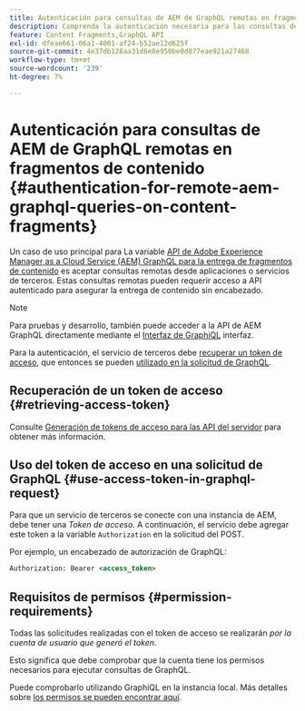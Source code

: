```yaml
---
title: Autenticación para consultas de AEM de GraphQL remotas en fragmentos de contenido
description: Comprenda la autenticación necesaria para las consultas de Remote AEM GraphQL a fin de proteger la entrega de contenido sin encabezado.
feature: Content Fragments,GraphQL API
exl-id: dfeae661-06a1-4001-af24-b52ae12d625f
source-git-commit: 4e37db128aa31d6e8e950be0d077eae921a27468
workflow-type: tm+mt
source-wordcount: '239'
ht-degree: 7%

---
```


# Autenticación para consultas de AEM de GraphQL remotas en fragmentos de contenido {#authentication-for-remote-aem-graphql-queries-on-content-fragments}

Un caso de uso principal para La variable [API de Adobe Experience Manager as a Cloud Service (AEM) GraphQL para la entrega de fragmentos de contenido](/help/headless/graphql-api/content-fragments.md) es aceptar consultas remotas desde aplicaciones o servicios de terceros. Estas consultas remotas pueden requerir acceso a API autenticado para asegurar la entrega de contenido sin encabezado.

>[!NOTE]
>
>Para pruebas y desarrollo, también puede acceder a la API de AEM GraphQL directamente mediante el [Interfaz de GraphiQL](/help/headless/graphql-api/graphiql-ide.md) interfaz.

Para la autenticación, el servicio de terceros debe [recuperar un token de acceso](#retrieving-access-token), que entonces se pueden [utilizado en la solicitud de GraphQL](#use-access-token-in-graphql-request).

## Recuperación de un token de acceso {#retrieving-access-token}

Consulte [Generación de tokens de acceso para las API del servidor](/help/implementing/developing/introduction/generating-access-tokens-for-server-side-apis.md) para obtener más información.

## Uso del token de acceso en una solicitud de GraphQL {#use-access-token-in-graphql-request}

Para que un servicio de terceros se conecte con una instancia de AEM, debe tener una *Token de acceso*. A continuación, el servicio debe agregar este token a la variable `Authorization` en la solicitud del POST.

Por ejemplo, un encabezado de autorización de GraphQL:

```xml
Authorization: Bearer <access_token>
```

## Requisitos de permisos {#permission-requirements}

Todas las solicitudes realizadas con el token de acceso se realizarán *por la cuenta de usuario que generó el token*.

Esto significa que debe comprobar que la cuenta tiene los permisos necesarios para ejecutar consultas de GraphQL.

Puede comprobarlo utilizando GraphiQL en la instancia local. Más detalles sobre [los permisos se pueden encontrar aquí](/help/headless/security/permissions.md).
